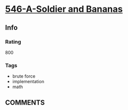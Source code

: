 # [546-A-Soldier and Bananas](https://codeforces.com/problemset/problem/546/A)

## Info

### Rating

800

### Tags

- brute force
- implementation
- math

## __COMMENTS__

> 
